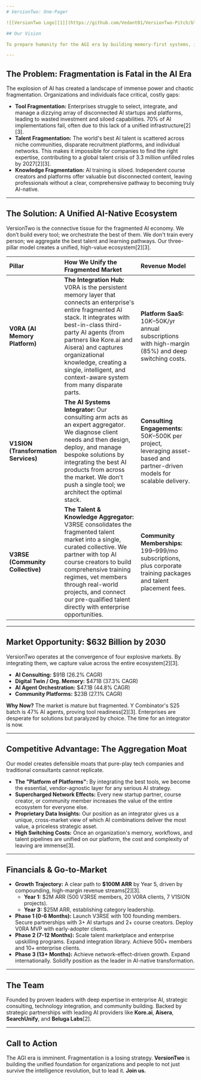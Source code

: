 ```yaml
---
# VersionTwo: One-Pager

![[VersionTwo Logo][1]](https://github.com/Vedant01/VersionTwo-Pitch/blob/main/Untitled%20design%20(4).png)

## Our Vision

To prepare humanity for the AGI era by building memory-first systems, intelligent tools, and a global community of future-ready minds. We envision a world where human potential and artificial intelligence evolve in symbiosis—where every person and every company has the systems, knowledge, and support to thrive with intelligence itself.

---
```


## The Problem: Fragmentation is Fatal in the AI Era

The explosion of AI has created a landscape of immense power and chaotic fragmentation. Organizations and individuals face critical, costly gaps:
*   **Tool Fragmentation:** Enterprises struggle to select, integrate, and manage a dizzying array of disconnected AI startups and platforms, leading to wasted investment and siloed capabilities. 70% of AI implementations fail, often due to this lack of a unified infrastructure[2][3].
*   **Talent Fragmentation:** The world's best AI talent is scattered across niche communities, disparate recruitment platforms, and individual networks. This makes it impossible for companies to find the right expertise, contributing to a global talent crisis of 3.3 million unfilled roles by 2027[2][3].
*   **Knowledge Fragmentation:** AI training is siloed. Independent course creators and platforms offer valuable but disconnected content, leaving professionals without a clear, comprehensive pathway to becoming truly AI-native.

---

## The Solution: A Unified AI-Native Ecosystem

VersionTwo is the connective tissue for the fragmented AI economy. We don’t build every tool; we orchestrate the best of them. We don't train every person; we aggregate the best talent and learning pathways. Our three-pillar model creates a unified, high-value ecosystem[2][3].

| Pillar | How We Unify the Fragmented Market | Revenue Model |
| :--- | :--- | :--- |
| **V0RA (AI Memory Platform)** | **The Integration Hub:** V0RA is the persistent memory layer that connects an enterprise's entire fragmented AI stack. It integrates with best-in-class third-party AI agents (from partners like Kore.ai and Aisera) and captures organizational knowledge, creating a single, intelligent, and context-aware system from many disparate parts. | **Platform SaaS:** $10K–$50K/yr annual subscriptions with high-margin (85%) and deep switching costs. |
| **V1SION (Transformation Services)** | **The AI Systems Integrator:** Our consulting arm acts as an expert aggregator. We diagnose client needs and then design, deploy, and manage bespoke solutions by integrating the best AI products from across the market. We don't push a single tool; we architect the optimal stack. | **Consulting Engagements:** $50K–$500K per project, leveraging asset-based and partner-driven models for scalable delivery. |
| **V3RSE (Community Collective)** | **The Talent & Knowledge Aggregator:** V3RSE consolidates the fragmented talent market into a single, curated collective. We partner with top AI course creators to build comprehensive training regimes, vet members through real-world projects, and connect our pre-qualified talent directly with enterprise opportunities. | **Community Memberships:** $199–$999/mo subscriptions, plus corporate training packages and talent placement fees. |

---

## Market Opportunity: $632 Billion by 2030

VersionTwo operates at the convergence of four explosive markets. By integrating them, we capture value across the entire ecosystem[2][3].
*   **AI Consulting:** $91B (26.2% CAGR)
*   **Digital Twin / Org. Memory:** $471B (37.3% CAGR)
*   **AI Agent Orchestration:** $47.1B (44.8% CAGR)
*   **Community Platforms:** $23B (27.1% CAGR)

**Why Now?** The market is mature but fragmented. Y Combinator's S25 batch is 47% AI agents, proving tool readiness[2][3]. Enterprises are desperate for solutions but paralyzed by choice. The time for an integrator is now.

---

## Competitive Advantage: The Aggregation Moat

Our model creates defensible moats that pure-play tech companies and traditional consultants cannot replicate.
*   **The "Platform of Platforms":** By integrating the best tools, we become the essential, vendor-agnostic layer for any serious AI strategy.
*   **Supercharged Network Effects:** Every new startup partner, course creator, or community member increases the value of the entire ecosystem for everyone else.
*   **Proprietary Data Insights:** Our position as an integrator gives us a unique, cross-market view of which AI combinations deliver the most value, a priceless strategic asset.
*   **High Switching Costs:** Once an organization's memory, workflows, and talent pipelines are unified on our platform, the cost and complexity of leaving are immense[3].

---

## Financials & Go-to-Market

*   **Growth Trajectory:** A clear path to **$100M ARR** by Year 5, driven by compounding, high-margin revenue streams[2][3].
    *   **Year 1:** $2M ARR (500 V3RSE members, 20 V0RA clients, 7 V1SION projects).
    *   **Year 3:** $25M ARR, establishing category leadership.
*   **Phase 1 (0-6 Months):** Launch V3RSE with 100 founding members. Secure partnerships with 3+ AI startups and 2+ course creators. Deploy V0RA MVP with early-adopter clients.
*   **Phase 2 (7-12 Months):** Scale talent marketplace and enterprise upskilling programs. Expand integration library. Achieve 500+ members and 10+ enterprise clients.
*   **Phase 3 (13+ Months):** Achieve network-effect-driven growth. Expand internationally. Solidify position as the leader in AI-native transformation.

---

## The Team

Founded by proven leaders with deep expertise in enterprise AI, strategic consulting, technology integration, and community building. Backed by strategic partnerships with leading AI providers like **Kore.ai**, **Aisera**, **SearchUnify**, and **Beluga Labs**[2].

---

## Call to Action

The AGI era is imminent. Fragmentation is a losing strategy. **VersionTwo** is building the unified foundation for organizations and people to not just survive the intelligence revolution, but to lead it. **Join us.**
